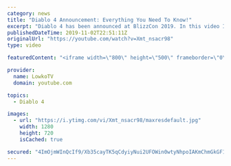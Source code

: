```yaml
---
category: news
title: "Diablo 4 Announcement: Everything You Need To Know!"
excerpt: "Diablo 4 has been announced at BlizzCon 2019. In this video I go over everything you need to know about this upcoming Blizzard Entertainment game."
publishedDateTime: 2019-11-02T22:51:11Z
originalUrl: "https://youtube.com/watch?v=Xmt_nsacr98"
type: video

featuredContent: "<iframe width=\"800\" height=\"500\" frameborder=\"0\" src=\"https://www.youtube.com/embed/Xmt_nsacr98\" allow=\"accelerometer; autoplay; encrypted-media; gyroscope; picture-in-picture\" allowfullscreen></iframe>"

provider:
  name: LowkoTV
  domain: youtube.com

topics:
  - Diablo 4

images:
  - url: "https://i.ytimg.com/vi/Xmt_nsacr98/maxresdefault.jpg"
    width: 1280
    height: 720
    isCached: true

secured: "4ImOjmWInQcIf9/Xb35cayTK5qCdyiyNui2UFOWin0wtyNhpoIAKmChmGkGF1Dy2NnklF5Ta+cOzioeIqwmiZZsBW6N9dfh/Vhja0Zj0/4rLnbdLZ8m81uUcDOKP8QQGT0HM/UEcos3tr7F8MwsCwd+T/ntM5H21pxq8IxQr4twL9+wSO4UxawF6HYjSLRhw5JY5xs4iIBwycf7qwb629r36SlFaVJhcMDUJBcLpeDYoVI/lrYh8+6gpDBxpaYOv9EKx/oMK23mhcmd86H9hRtPr1Y9CIUPPPcS0vUctjOthVPye1EHvT6q275bn8m+FnXnScK2KAO6f27DIIbMiVxNB6ESUsDOo+zPrqmDErCS9vLHosfH116Znrz5fCQcYe0l/m6yaqVubjO/i0Zf/tFmHi7v9FvX7yxQUKZhNQp8eAKi6niJnVc8zNzQPf7Dk;HZezdVRa28vNYHvPZruJIA=="
---
```


